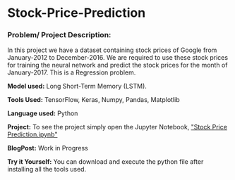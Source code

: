 # Stock-Price-Prediction

### Problem/ Project Description:

In this project we have a dataset containing stock prices of Google from January-2012 to December-2016. We are required to use these stock prices for training the neural network and predict the stock prices for the month of January-2017. This is a Regression problem.

**Model used:** Long Short-Term Memory (LSTM).

**Tools Used:** TensorFlow, Keras, Numpy, Pandas, Matplotlib

**Language used:** Python

**Project:** To see the project simply open the Jupyter Notebook, ["Stock Price Prediction.ipynb"](https://github.com/Meghana-Meghana/Stock-Price-Prediction/blob/master/Stock%20Price%20Prediction.ipynb)

**BlogPost:** Work in Progress

**Try it Yourself:** You can download and execute the python file after installing all the tools used.
